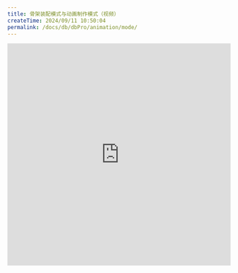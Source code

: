 ```yaml
---
title: 骨架装配模式与动画制作模式（视频）
createTime: 2024/09/11 10:50:04
permalink: /docs/db/dbPro/animation/mode/
---
```

<iframe scrolling="no" src="http://player.youku.com/embed/XMTI1OTg4NDQ0MA==" align="" width="100%" frameborder="0" height="500"></iframe>